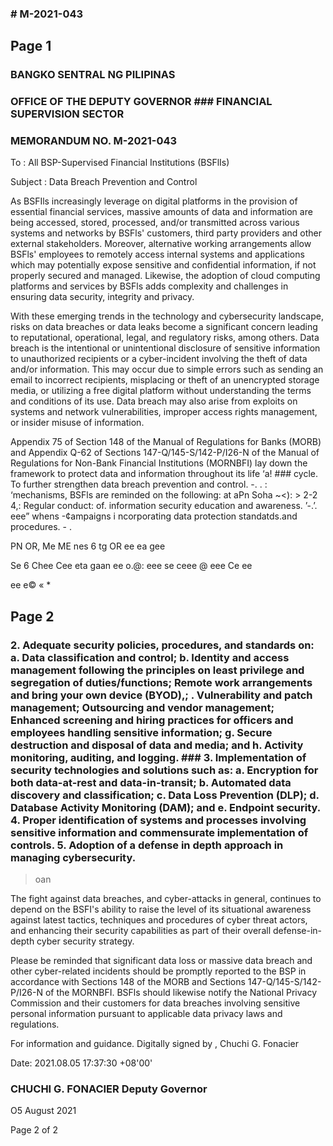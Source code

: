 ### # M-2021-043

## Page 1

### BANGKO SENTRAL NG PILIPINAS

### OFFICE OF THE DEPUTY GOVERNOR ### FINANCIAL SUPERVISION SECTOR

### MEMORANDUM NO. M-2021-043

To : All BSP-Supervised Financial Institutions (BSFlIs)

Subject : Data Breach Prevention and Control

As BSFIls increasingly leverage on digital platforms in the provision of essential financial services, massive amounts of data and information are being accessed, stored, processed, and/or transmitted across various systems and networks by BSFls' customers, third party providers and other external stakeholders. Moreover, alternative working arrangements allow BSFls' employees to remotely access internal systems and applications which may potentially expose sensitive and confidential information, if not properly secured and managed. Likewise, the adoption of cloud computing platforms and services by BSFls adds complexity and challenges in ensuring data security, integrity and privacy.

With these emerging trends in the technology and cybersecurity landscape, risks on data breaches or data leaks become a significant concern leading to reputational, operational, legal, and regulatory risks, among others. Data breach is the intentional or unintentional disclosure of sensitive information to unauthorized recipients or a cyber-incident involving the theft of data and/or information. This may occur due to simple errors such as sending an email to incorrect recipients, misplacing or theft of an unencrypted storage media, or utilizing a free digital platform without understanding the terms and conditions of its use. Data breach may also arise from exploits on systems and network vulnerabilities, improper access rights management, or insider misuse of information.

Appendix 75 of Section 148 of the Manual of Regulations for Banks (MORB) and Appendix Q-62 of Sections 147-Q/145-S/142-P/I26-N of the Manual of Regulations for Non-Bank Financial Institutions (MORNBFI) lay down the framework to protect data and information throughout its life ‘a! ### cycle. To further strengthen data breach prevention and control. -. . : ‘mechanisms, BSFls are reminded on the following: at aPn Soha ~<): > 2-2 4,: Regular conduct: of. information security education and awareness. ’-.’. eee” whens -¢ampaigns i ncorporating data protection standatds.and procedures. - .

PN OR, Me ME nes 6 tg OR ee ea gee

Se 6 Chee Cee eta gaan ee o.@: eee se ceee @ eee Ce ee

ee e© « *

## Page 2

### 2. Adequate security policies, procedures, and standards on: a. Data classification and control; b. Identity and access management following the principles on least privilege and segregation of duties/functions; Remote work arrangements and bring your own device (BYOD),; . Vulnerability and patch management; Outsourcing and vendor management; Enhanced screening and hiring practices for officers and employees handling sensitive information; g. Secure destruction and disposal of data and media; and h. Activity monitoring, auditing, and logging. ### 3. Implementation of security technologies and solutions such as: a. Encryption for both data-at-rest and data-in-transit; b. Automated data discovery and classification; c. Data Loss Prevention (DLP); d. Database Activity Monitoring (DAM); and e. Endpoint security. 4. Proper identification of systems and processes involving sensitive information and commensurate implementation of controls. 5. Adoption of a defense in depth approach in managing cybersecurity.

> oan

The fight against data breaches, and cyber-attacks in general, continues to depend on the BSFI's ability to raise the level of its situational awareness against latest tactics, techniques and procedures of cyber threat actors, and enhancing their security capabilities as part of their overall defense-in-depth cyber security strategy.

Please be reminded that significant data loss or massive data breach and other cyber-related incidents should be promptly reported to the BSP in accordance with Sections 148 of the MORB and Sections 147-Q/145-S/142- P/I26-N of the MORNBFI. BSFls should likewise notify the National Privacy Commission and their customers for data breaches involving sensitive personal information pursuant to applicable data privacy laws and regulations.

For information and guidance. Digitally signed by , Chuchi G. Fonacier

Date: 2021.08.05 17:37:30 +08'00'

### CHUCHI G. FONACIER Deputy Governor

O5 August 2021

Page 2 of 2 